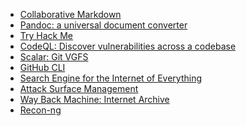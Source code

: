 - [Collaborative Markdown][link01]
- [Pandoc: a universal document converter][link02]
- [Try Hack Me][link03]
- [CodeQL: Discover vulnerabilities across a codebase][link04]
- [Scalar: Git VGFS][link05]
- [GitHub CLI][link06]
- [Search Engine for the Internet of Everything][link07]
- [Attack Surface Management][link08]
- [Way Back Machine: Internet Archive][link09]
- [Recon-ng][link10]

[link02]: https://pandoc.org/
[link01]: https://hackmd.io/home/
[link03]: https://tryhackme.com/
[link04]: https://codeql.github.com/
[link05]: https://github.com/microsoft/scalar/
[link06]: https://github.com/cli/cli/
[link07]: https://www.shodan.io/
[link08]: https://search.censys.io/
[link09]: https://archive.org/web/
[link10]: https://github.com/lanmaster53/recon-ng/
